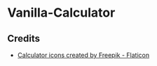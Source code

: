 # Vanilla-Calculator

## Credits

- [Calculator icons created by Freepik - Flaticon](https://www.flaticon.com/free-icons/calculator)
